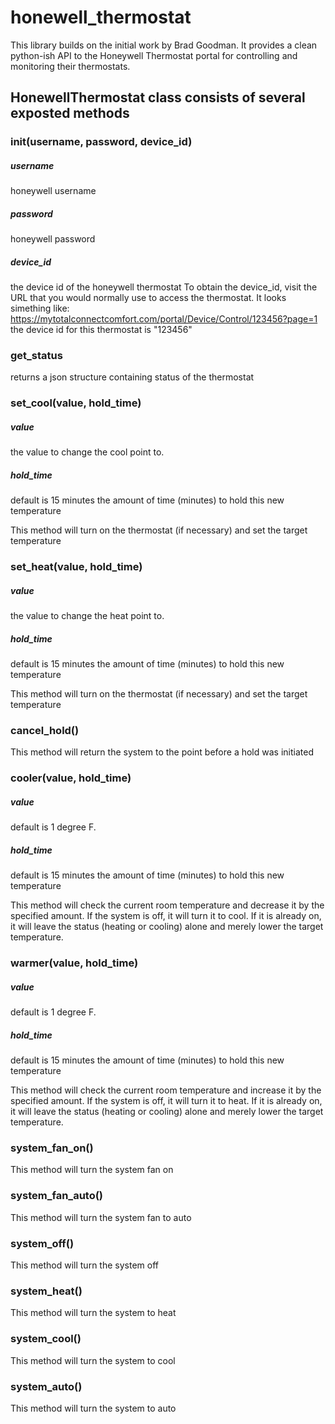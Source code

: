 # honewell_thermostat
This library builds on the initial work by Brad Goodman.
It provides a clean python-ish API to the Honeywell Thermostat portal for controlling and monitoring their thermostats.

## HonewellThermostat class consists of several exposted methods

### __init__(username, password, device_id)
##### username
honeywell username
##### password
honeywell password
##### device_id
the device id of the honeywell thermostat
To obtain the device_id, visit the URL that you would normally use to access the thermostat.  It looks simething like:
https://mytotalconnectcomfort.com/portal/Device/Control/123456?page=1
the device id for this thermostat is "123456"

### get_status
returns a json structure containing status of the thermostat

### set_cool(value, hold_time)
##### value
the value to change the cool point to.
##### hold_time
default is 15 minutes
the amount of time (minutes) to hold this new temperature

This method will turn on the thermostat (if necessary) and set the target temperature

### set_heat(value, hold_time)
##### value
the value to change the heat point to.
##### hold_time
default is 15 minutes
the amount of time (minutes) to hold this new temperature

This method will turn on the thermostat (if necessary) and set the target temperature

### cancel_hold()
This method will return the system to the point before a hold was initiated

### cooler(value, hold_time)
##### value
default is 1 degree F.
##### hold_time
default is 15 minutes
the amount of time (minutes) to hold this new temperature

This method will check the current room temperature and decrease it by the specified amount.
If the system is off, it will turn it to cool.
If it is already on, it will leave the status (heating or cooling) alone and merely lower the target temperature.

### warmer(value, hold_time)
##### value
default is 1 degree F.
##### hold_time
default is 15 minutes
the amount of time (minutes) to hold this new temperature

This method will check the current room temperature and increase it by the specified amount.
If the system is off, it will turn it to heat.
If it is already on, it will leave the status (heating or cooling) alone and merely lower the target temperature.

### system_fan_on()
This method will turn the system fan on

### system_fan_auto()
This method will turn the system fan to auto

### system_off()
This method will turn the system off

### system_heat()
This method will turn the system to heat

### system_cool()
This method will turn the system to cool

### system_auto()
This method will turn the system to auto
